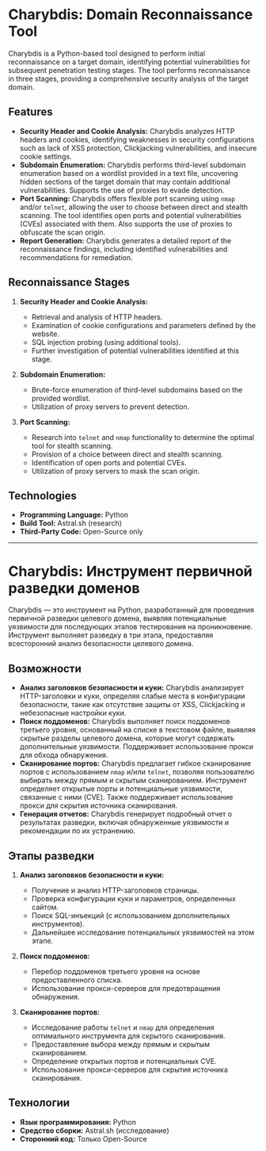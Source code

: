 # Charybdis: Domain Reconnaissance Tool

Charybdis is a Python-based tool designed to perform initial reconnaissance on a target domain, identifying potential vulnerabilities for subsequent penetration testing stages. The tool performs reconnaissance in three stages, providing a comprehensive security analysis of the target domain.

## Features

* **Security Header and Cookie Analysis:** Charybdis analyzes HTTP headers and cookies, identifying weaknesses in security configurations such as lack of XSS protection, Clickjacking vulnerabilities, and insecure cookie settings.
* **Subdomain Enumeration:** Charybdis performs third-level subdomain enumeration based on a wordlist provided in a text file, uncovering hidden sections of the target domain that may contain additional vulnerabilities. Supports the use of proxies to evade detection.
* **Port Scanning:** Charybdis offers flexible port scanning using `nmap` and/or `telnet`, allowing the user to choose between direct and stealth scanning. The tool identifies open ports and potential vulnerabilities (CVEs) associated with them. Also supports the use of proxies to obfuscate the scan origin.
* **Report Generation:** Charybdis generates a detailed report of the reconnaissance findings, including identified vulnerabilities and recommendations for remediation.

## Reconnaissance Stages

1. **Security Header and Cookie Analysis:**

    * Retrieval and analysis of HTTP headers.
    * Examination of cookie configurations and parameters defined by the website.
    * SQL injection probing (using additional tools).
    * Further investigation of potential vulnerabilities identified at this stage.

2. **Subdomain Enumeration:**

    * Brute-force enumeration of third-level subdomains based on the provided wordlist.
    * Utilization of proxy servers to prevent detection.

3. **Port Scanning:**

    * Research into `telnet` and `nmap` functionality to determine the optimal tool for stealth scanning.
    * Provision of a choice between direct and stealth scanning.
    * Identification of open ports and potential CVEs.
    * Utilization of proxy servers to mask the scan origin.


## Technologies

* **Programming Language:** Python
* **Build Tool:** Astral.sh (research)
* **Third-Party Code:** Open-Source only

***
# Charybdis: Инструмент первичной разведки доменов

Charybdis — это инструмент на Python, разработанный для проведения первичной разведки целевого домена, выявляя потенциальные уязвимости для последующих этапов тестирования на проникновение.  Инструмент выполняет разведку в три этапа, предоставляя всесторонний анализ безопасности целевого домена.

## Возможности

* **Анализ заголовков безопасности и куки:**  Charybdis анализирует HTTP-заголовки и куки, определяя слабые места в конфигурации безопасности, такие как отсутствие защиты от XSS, Clickjacking и небезопасные настройки куки.
* **Поиск поддоменов:** Charybdis выполняет поиск поддоменов третьего уровня, основанный на списке в текстовом файле, выявляя скрытые разделы целевого домена, которые могут содержать дополнительные уязвимости.  Поддерживает использование прокси для обхода обнаружения.
* **Сканирование портов:** Charybdis предлагает гибкое сканирование портов с использованием `nmap` и/или `telnet`, позволяя пользователю выбирать между прямым и скрытым сканированием.  Инструмент определяет открытые порты и потенциальные уязвимости, связанные с ними (CVE).  Также поддерживает использование прокси для скрытия источника сканирования.
* **Генерация отчетов:** Charybdis генерирует подробный отчет о результатах разведки, включая обнаруженные уязвимости и рекомендации по их устранению.

## Этапы разведки

1. **Анализ заголовков безопасности и куки:**

    * Получение и анализ HTTP-заголовков страницы.
    * Проверка конфигурации куки и параметров, определенных сайтом.
    * Поиск SQL-инъекций (с использованием дополнительных инструментов).
    * Дальнейшее исследование потенциальных уязвимостей на этом этапе.

2. **Поиск поддоменов:**

    * Перебор поддоменов третьего уровня на основе предоставленного списка.
    * Использование прокси-серверов для предотвращения обнаружения.

3. **Сканирование портов:**

    * Исследование работы `telnet` и `nmap` для определения оптимального инструмента для скрытого сканирования.
    * Предоставление выбора между прямым и скрытым сканированием.
    * Определение открытых портов и потенциальных CVE.
    * Использование прокси-серверов для скрытия источника сканирования.


## Технологии

* **Язык программирования:** Python
* **Средство сборки:** Astral.sh (исследование)
* **Сторонний код:** Только Open-Source

